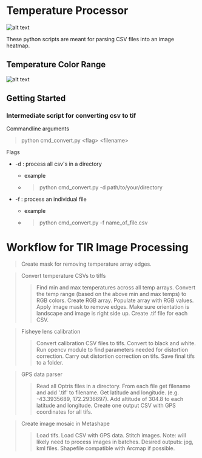 # Temperature Processor
![alt text](https://github.com/thecalooch/temperature_parser/blob/master/images/heatmap_example.png)

These python scripts are meant for parsing CSV files into an image heatmap.

## Temperature Color Range
![alt text](https://github.com/thecalooch/temperature_parser/blob/master/images/temperature_range.png)

## Getting Started
### Intermediate script for converting csv to tif

Commandline arguments
>python cmd_convert.py \<flag\> \<filename\> 

Flags
* -d : process all csv's in a directory
  * example
  * >python cmd_convert.py -d path/to/your/directory

* -f : process an individual file 
  * example
  * >python cmd_convert.py -f name_of_file.csv
  
# Workflow for TIR Image Processing

> Create mask for removing temperature array edges. 

> Convert temperature CSVs to tiffs
 >> Find min and max temperatures across all temp arrays.
 >> Convert the temp range (based on the above min and max temps) to RGB colors.
 >> Create RGB array.
 >> Populate array with RGB values.
 >> Apply image mask to remove edges.
 >> Make sure orientation is landscape and image is right side up.
 >> Create .tif file for each CSV.
 
> Fisheye lens calibration
 >> Convert calibration CSV files to tifs.
 >> Convert to black and white.
 >> Run opencv module to find parameters needed for distortion correction. 
 >> Carry out distortion correction on tifs.
 >> Save final tifs to a folder.
 
> GPS data parser
 >> Read all Optris files in a directory.
 >> From each file get filename and add '.tif' to filename.
 >> Get latitude and longitude. (e.g. -43.3935689, 172.2936697).
 >> Add altitude of 304.8 to each latitude and longitude.
 >> Create one output CSV with GPS coordinates for all tifs. 
 
> Create image mosaic in Metashape
 >> Load tifs.
 >> Load CSV with GPS data.
 >> Stitch images.
 >> Note: will likely need to process images in batches.
 >> Desired outputs: jpg, kml files. Shapefile compatible with Arcmap if possible.

